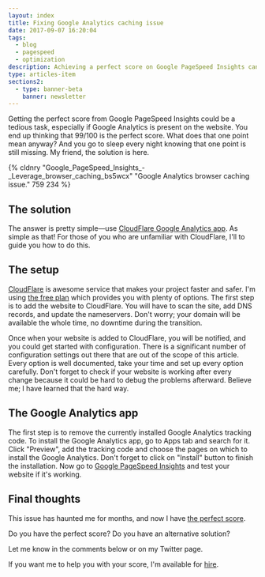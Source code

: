 ```yaml
---
layout: index
title: Fixing Google Analytics caching issue
date: 2017-09-07 16:20:04
tags:
  - blog
  - pagespeed
  - optimization
description: Achieving a perfect score on Google PageSpeed Insights can be challenging, especially with Google Analytics on the website. The solution is here.
type: articles-item
sections2:
  - type: banner-beta
    banner: newsletter
---
```


Getting the perfect score from Google PageSpeed Insights could be a tedious task, especially if Google Analytics is present on the website. You end up thinking that 99/100 is the perfect score. What does that one point mean anyway? And you go to sleep every night knowing that one point is still missing. My friend, the solution is here.

<!-- more -->

{% cldnry "Google_PageSpeed_Insights_-_Leverage_browser_caching_bs5wcx" "Google Analytics browser caching issue." 759 234 %}

## The solution
The answer is pretty simple—use [CloudFlare Google Analytics app](https://www.cloudflare.com/apps/google-analytics). As simple as that! For those of you who are unfamiliar with CloudFlare, I'll to guide you how to do this.

## The setup
[CloudFlare](https://www.cloudflare.com) is awesome service that makes your project faster and safer. I'm using [the free plan](https://www.cloudflare.com/plans/) which provides you with plenty of options. The first step is to add the website to CloudFlare. You will have to scan the site, add DNS records, and update the nameservers. Don't worry; your domain will be available the whole time, no downtime during the transition.

Once when your website is added to CloudFlare, you will be notified, and you could get started with configuration. There is a significant number of configuration settings out there that are out of the scope of this article. Every option is well documented, take your time and set up every option carefully. Don't forget to check if your website is working after every change because it could be hard to debug the problems afterward. Believe me; I have learned that the hard way.

## The Google Analytics app
The first step is to remove the currently installed Google Analytics tracking code. To install the Google Analytics app, go to Apps tab and search for it. Click "Preview", add the tracking code and choose the pages on which to install the Google Analytics. Don't forget to click on "Install" button to finish the installation. Now go to [Google PageSpeed Insights](https://developers.google.com/speed/pagespeed/insights/) and test your website if it's working.

## Final thoughts
This issue has haunted me for months, and now I have [the perfect score](https://developers.google.com/speed/pagespeed/insights/?url=https%3A%2F%2Fwww.silvestar.codes).

Do you have the perfect score? Do you have an alternative solution?

Let me know in the comments below or on my Twitter page.

If you want me to help you with your score, I'm available for [hire](/contact/).
